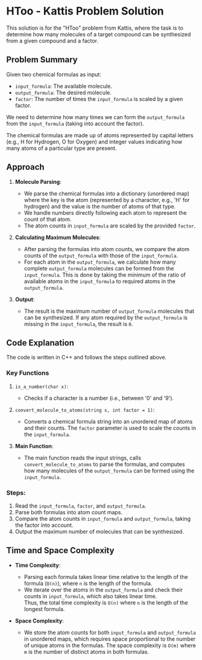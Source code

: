 # HToo - Kattis Problem Solution

This solution is for the "HToo" problem from Kattis, where the task is to determine how many molecules of a target compound can be synthesized from a given compound and a factor.

## Problem Summary

Given two chemical formulas as input:
- `input_formula`: The available molecule.
- `output_formula`: The desired molecule.
- `factor`: The number of times the `input_formula` is scaled by a given factor.

We need to determine how many times we can form the `output_formula` from the `input_formula` (taking into account the factor).

The chemical formulas are made up of atoms represented by capital letters (e.g., H for Hydrogen, O for Oxygen) and integer values indicating how many atoms of a particular type are present.

## Approach

1. **Molecule Parsing**:
   - We parse the chemical formulas into a dictionary (unordered map) where the key is the atom (represented by a character, e.g., 'H' for hydrogen) and the value is the number of atoms of that type.
   - We handle numbers directly following each atom to represent the count of that atom.
   - The atom counts in `input_formula` are scaled by the provided `factor`.

2. **Calculating Maximum Molecules**:
   - After parsing the formulas into atom counts, we compare the atom counts of the `output_formula` with those of the `input_formula`.
   - For each atom in the `output_formula`, we calculate how many complete `output_formula` molecules can be formed from the `input_formula`. This is done by taking the minimum of the ratio of available atoms in the `input_formula` to required atoms in the `output_formula`.

3. **Output**:
   - The result is the maximum number of `output_formula` molecules that can be synthesized. If any atom required by the `output_formula` is missing in the `input_formula`, the result is `0`.

## Code Explanation

The code is written in C++ and follows the steps outlined above.

### Key Functions

1. `is_a_number(char x)`:
   - Checks if a character is a number (i.e., between '0' and '9').

2. `convert_molecule_to_atoms(string s, int factor = 1)`:
   - Converts a chemical formula string into an unordered map of atoms and their counts. The `factor` parameter is used to scale the counts in the `input_formula`.

3. **Main Function**:
   - The main function reads the input strings, calls `convert_molecule_to_atoms` to parse the formulas, and computes how many molecules of the `output_formula` can be formed using the `input_formula`.

### Steps:

1. Read the `input_formula`, `factor`, and `output_formula`.
2. Parse both formulas into atom count maps.
3. Compare the atom counts in `input_formula` and `output_formula`, taking the factor into account.
4. Output the maximum number of molecules that can be synthesized.

## Time and Space Complexity

- **Time Complexity**:  
  - Parsing each formula takes linear time relative to the length of the formula (`O(n)`), where `n` is the length of the formula.
  - We iterate over the atoms in the `output_formula` and check their counts in `input_formula`, which also takes linear time.  
  Thus, the total time complexity is `O(n)` where `n` is the length of the longest formula.

- **Space Complexity**:  
  - We store the atom counts for both `input_formula` and `output_formula` in unordered maps, which requires space proportional to the number of unique atoms in the formulas. The space complexity is `O(m)` where `m` is the number of distinct atoms in both formulas.
